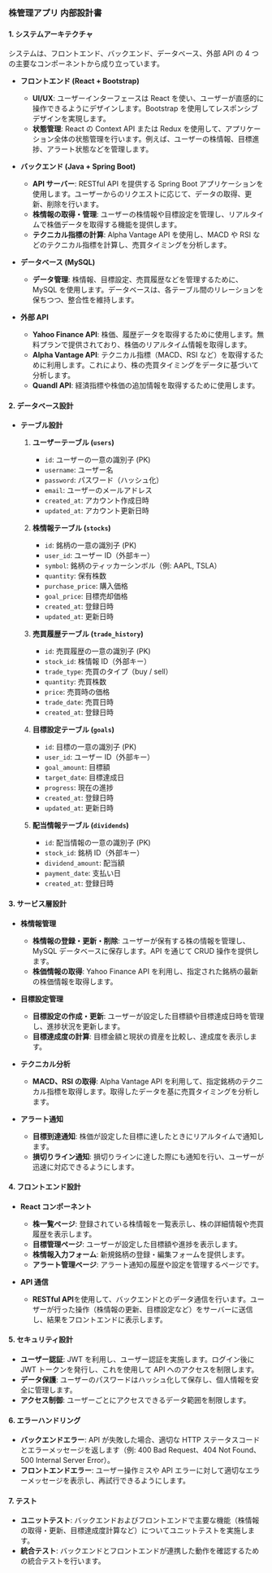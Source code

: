 ### 株管理アプリ 内部設計書

#### 1. システムアーキテクチャ

システムは、フロントエンド、バックエンド、データベース、外部 API の 4 つの主要なコンポーネントから成り立っています。

- **フロントエンド (React + Bootstrap)**

  - **UI/UX**: ユーザーインターフェースは React を使い、ユーザーが直感的に操作できるようにデザインします。Bootstrap を使用してレスポンシブデザインを実現します。
  - **状態管理**: React の Context API または Redux を使用して、アプリケーション全体の状態管理を行います。例えば、ユーザーの株情報、目標進捗、アラート状態などを管理します。

- **バックエンド (Java + Spring Boot)**

  - **API サーバー**: RESTful API を提供する Spring Boot アプリケーションを使用します。ユーザーからのリクエストに応じて、データの取得、更新、削除を行います。
  - **株情報の取得・管理**: ユーザーの株情報や目標設定を管理し、リアルタイムで株価データを取得する機能を提供します。
  - **テクニカル指標の計算**: Alpha Vantage API を使用し、MACD や RSI などのテクニカル指標を計算し、売買タイミングを分析します。

- **データベース (MySQL)**

  - **データ管理**: 株情報、目標設定、売買履歴などを管理するために、MySQL を使用します。データベースは、各テーブル間のリレーションを保ちつつ、整合性を維持します。

- **外部 API**
  - **Yahoo Finance API**: 株価、履歴データを取得するために使用します。無料プランで提供されており、株価のリアルタイム情報を取得します。
  - **Alpha Vantage API**: テクニカル指標（MACD、RSI など）を取得するために利用します。これにより、株の売買タイミングをデータに基づいて分析します。
  - **Quandl API**: 経済指標や株価の追加情報を取得するために使用します。

#### 2. データベース設計

- **テーブル設計**

  1. **ユーザーテーブル (`users`)**

     - `id`: ユーザーの一意の識別子 (PK)
     - `username`: ユーザー名
     - `password`: パスワード（ハッシュ化）
     - `email`: ユーザーのメールアドレス
     - `created_at`: アカウント作成日時
     - `updated_at`: アカウント更新日時

  2. **株情報テーブル (`stocks`)**

     - `id`: 銘柄の一意の識別子 (PK)
     - `user_id`: ユーザー ID（外部キー）
     - `symbol`: 銘柄のティッカーシンボル（例: AAPL, TSLA）
     - `quantity`: 保有株数
     - `purchase_price`: 購入価格
     - `goal_price`: 目標売却価格
     - `created_at`: 登録日時
     - `updated_at`: 更新日時

  3. **売買履歴テーブル (`trade_history`)**

     - `id`: 売買履歴の一意の識別子 (PK)
     - `stock_id`: 株情報 ID（外部キー）
     - `trade_type`: 売買のタイプ（buy / sell）
     - `quantity`: 売買株数
     - `price`: 売買時の価格
     - `trade_date`: 売買日時
     - `created_at`: 登録日時

  4. **目標設定テーブル (`goals`)**

     - `id`: 目標の一意の識別子 (PK)
     - `user_id`: ユーザー ID（外部キー）
     - `goal_amount`: 目標額
     - `target_date`: 目標達成日
     - `progress`: 現在の進捗
     - `created_at`: 登録日時
     - `updated_at`: 更新日時

  5. **配当情報テーブル (`dividends`)**
     - `id`: 配当情報の一意の識別子 (PK)
     - `stock_id`: 銘柄 ID（外部キー）
     - `dividend_amount`: 配当額
     - `payment_date`: 支払い日
     - `created_at`: 登録日時

#### 3. サービス層設計

- **株情報管理**

  - **株情報の登録・更新・削除**: ユーザーが保有する株の情報を管理し、MySQL データベースに保存します。API を通じて CRUD 操作を提供します。
  - **株価情報の取得**: Yahoo Finance API を利用し、指定された銘柄の最新の株価情報を取得します。

- **目標設定管理**

  - **目標設定の作成・更新**: ユーザーが設定した目標額や目標達成日時を管理し、進捗状況を更新します。
  - **目標達成度の計算**: 目標金額と現状の資産を比較し、達成度を表示します。

- **テクニカル分析**

  - **MACD、RSI の取得**: Alpha Vantage API を利用して、指定銘柄のテクニカル指標を取得します。取得したデータを基に売買タイミングを分析します。

- **アラート通知**
  - **目標到達通知**: 株価が設定した目標に達したときにリアルタイムで通知します。
  - **損切りライン通知**: 損切りラインに達した際にも通知を行い、ユーザーが迅速に対応できるようにします。

#### 4. フロントエンド設計

- **React コンポーネント**

  - **株一覧ページ**: 登録されている株情報を一覧表示し、株の詳細情報や売買履歴を表示します。
  - **目標管理ページ**: ユーザーが設定した目標額や進捗を表示します。
  - **株情報入力フォーム**: 新規銘柄の登録・編集フォームを提供します。
  - **アラート管理ページ**: アラート通知の履歴や設定を管理するページです。

- **API 通信**
  - **RESTful API**を使用して、バックエンドとのデータ通信を行います。ユーザーが行った操作（株情報の更新、目標設定など）をサーバーに送信し、結果をフロントエンドに表示します。

#### 5. セキュリティ設計

- **ユーザー認証**: JWT を利用し、ユーザー認証を実施します。ログイン後に JWT トークンを発行し、これを使用して API へのアクセスを制限します。
- **データ保護**: ユーザーのパスワードはハッシュ化して保存し、個人情報を安全に管理します。
- **アクセス制御**: ユーザーごとにアクセスできるデータ範囲を制限します。

#### 6. エラーハンドリング

- **バックエンドエラー**: API が失敗した場合、適切な HTTP ステータスコードとエラーメッセージを返します（例: 400 Bad Request、404 Not Found、500 Internal Server Error）。
- **フロントエンドエラー**: ユーザー操作ミスや API エラーに対して適切なエラーメッセージを表示し、再試行できるようにします。

#### 7. テスト

- **ユニットテスト**: バックエンドおよびフロントエンドで主要な機能（株情報の取得・更新、目標達成度計算など）についてユニットテストを実施します。
- **統合テスト**: バックエンドとフロントエンドが連携した動作を確認するための統合テストを行います。
